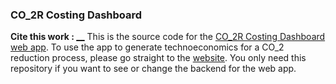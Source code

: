 ### CO_2R Costing Dashboard
**Cite this work : [__]()**
This is the source code for the [CO_2R Costing Dashboard web app](https://co2r-dashboard.streamlit.app/). To use the app to generate technoeconomics for a CO_2 reduction process, please go straight to the [website](https://co2r-dashboard.streamlit.app/). You only need this repository if you want to see or change the backend for the web app.
